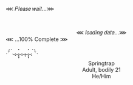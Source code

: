 
<!--
**Rott3nH34rts/Rott3nH34rts** is a ✨ _special_ ✨ repository because its `README.md` (this file) appears on your GitHub profile.

Here are some ideas to get you started:

- 🔭 I’m currently working on ...
- 🌱 I’m currently learning ...
- 👯 I’m looking to collaborate on ...
- 🤔 I’m looking for help with ...
- 💬 Ask me about ...
- 📫 How to reach me: ...
- 😄 Pronouns: ...
- ⚡ Fun fact: ...
-->
⋘ 𝑃𝑙𝑒𝑎𝑠𝑒 𝑤𝑎𝑖𝑡...⋙

 ‎‎‎‎ </div> <div align="center">            ‎     ⋘ 𝑙𝑜𝑎𝑑𝑖𝑛𝑔 𝑑𝑎𝑡𝑎...⋙‎ 
 ‎‎‎‎ </div>  ‎‎‎‎‎‎‎⋘ ...100% Complete ⋙‎

ˏ⸉ˋ‿̩͙‿̩̩̥͙̽‿̩͙‿̩̥̩‿̩̩̥͙̽‿̩͙ˊ⸊ˎ
       
 </div> <div align="center">    Springtrap
           </div> <div align="center">       Adult, bodily 21
</div> <div align="center"> He/Him
